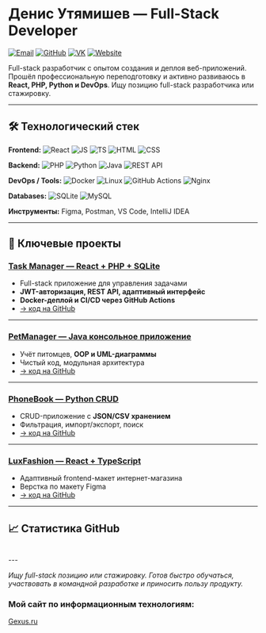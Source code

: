 # Денис Утямишев — Full-Stack Developer

[![Email](https://img.shields.io/badge/Email-zordonlord%40mail.ru-blue)](mailto:zordonlord@mail.ru)
[![GitHub](https://img.shields.io/badge/GitHub-ZordonLord-black?logo=github)](https://github.com/ZordonLord)
[![VK](https://img.shields.io/badge/VK-Profile-4680C2?logo=vk&logoColor=white)](http://vk.com/zordonlord)
[![Website](https://img.shields.io/badge/Site-gexus.ru-orange?logo=google-chrome&logoColor=white)](http://gexus.ru)

Full-stack разработчик с опытом создания и деплоя веб-приложений. Прошёл профессиональную переподготовку и активно развиваюсь в **React, PHP, Python и DevOps**. Ищу позицию full-stack разработчика или стажировку.

---

## 🛠 Технологический стек

**Frontend:** ![React](https://img.shields.io/badge/-React-61DAFB?logo=react&logoColor=black) ![JS](https://img.shields.io/badge/-JavaScript-F7DF1E?logo=javascript&logoColor=black) ![TS](https://img.shields.io/badge/-TypeScript-3178C6?logo=typescript&logoColor=white) ![HTML](https://img.shields.io/badge/-HTML5-E34F26?logo=html5&logoColor=white) ![CSS](https://img.shields.io/badge/-CSS3-1572B6?logo=css3&logoColor=white)

**Backend:** ![PHP](https://img.shields.io/badge/-PHP-777BB4?logo=php&logoColor=white) ![Python](https://img.shields.io/badge/-Python-3776AB?logo=python&logoColor=white) ![Java](https://img.shields.io/badge/-Java-007396?logo=java&logoColor=white) ![REST API](https://img.shields.io/badge/-REST%20API-005571)

**DevOps / Tools:** ![Docker](https://img.shields.io/badge/-Docker-2496ED?logo=docker&logoColor=white) ![Linux](https://img.shields.io/badge/-Linux-FCC624?logo=linux&logoColor=black) ![GitHub Actions](https://img.shields.io/badge/-CI%2FCD-2088FF?logo=github-actions&logoColor=white) ![Nginx](https://img.shields.io/badge/-Nginx-009639?logo=nginx&logoColor=white)

**Databases:** ![SQLite](https://img.shields.io/badge/-SQLite-003B57?logo=sqlite&logoColor=white) ![MySQL](https://img.shields.io/badge/-MySQL-4479A1?logo=mysql&logoColor=white)

**Инструменты:** Figma, Postman, VS Code, IntelliJ IDEA  

---

## 🚀 Ключевые проекты

### [Task Manager — React + PHP + SQLite](https://github.com/ZordonLord/taskmanager-react-php-sqlite)
- Full-stack приложение для управления задачами  
- **JWT-авторизация, REST API, адаптивный интерфейс**  
- **Docker-деплой и CI/CD через GitHub Actions**  
- [→ код на GitHub](https://github.com/ZordonLord/taskmanager-react-php-sqlite)

---

### [PetManager — Java консольное приложение](https://github.com/ZordonLord/PetManager)
- Учёт питомцев, **OOP и UML-диаграммы**  
- Чистый код, модульная архитектура  
- [→ код на GitHub](https://github.com/ZordonLord/PetManager)

---

### [PhoneBook — Python CRUD](https://github.com/ZordonLord/PhoneBook)
- CRUD-приложение с **JSON/CSV хранением**  
- Фильтрация, импорт/экспорт, поиск  
- [→ код на GitHub](https://github.com/ZordonLord/PhoneBook)

---

### [LuxFashion — React + TypeScript](https://github.com/ZordonLord/react-js-luxfashion)
- Адаптивный frontend-макет интернет-магазина  
- Верстка по макету Figma  
- [→ код на GitHub](https://github.com/ZordonLord/react-js-luxfashion)

---

## 📈 Статистика GitHub

<div id="stat" align="center">
    <img src="http://github-profile-summary-cards.vercel.app/api/cards/profile-details?username=Zordonlord&theme=transparent" alt=""/>
    <img src="http://github-profile-summary-cards.vercel.app/api/cards/most-commit-language?username=Zordonlord&theme=transparent" alt=""/>
     <img src="http://github-profile-summary-cards.vercel.app/api/cards/stats?username=Zordonlord&theme=transparent" alt=""/>
</div>
---

_Ищу full-stack позицию или стажировку. Готов быстро обучаться, участвовать в командной разработке и приносить пользу продукту._


### Мой сайт по информационным технологиям:

<a href="https://gexus.ru/" target="_blank">Gexus.ru</a>

